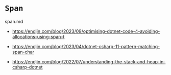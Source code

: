# `Span`

span.md

*   https://endjin.com/blog/2023/09/optimising-dotnet-code-4-avoiding-allocations-using-span-t

*   https://endjin.com/blog/2023/04/dotnet-csharp-11-pattern-matching-span-char

*   https://endjin.com/blog/2022/07/understanding-the-stack-and-heap-in-csharp-dotnet